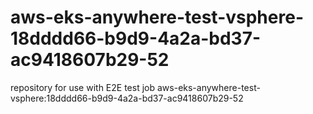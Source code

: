 # aws-eks-anywhere-test-vsphere-18dddd66-b9d9-4a2a-bd37-ac9418607b29-52
repository for use with E2E test job aws-eks-anywhere-test-vsphere:18dddd66-b9d9-4a2a-bd37-ac9418607b29-52
